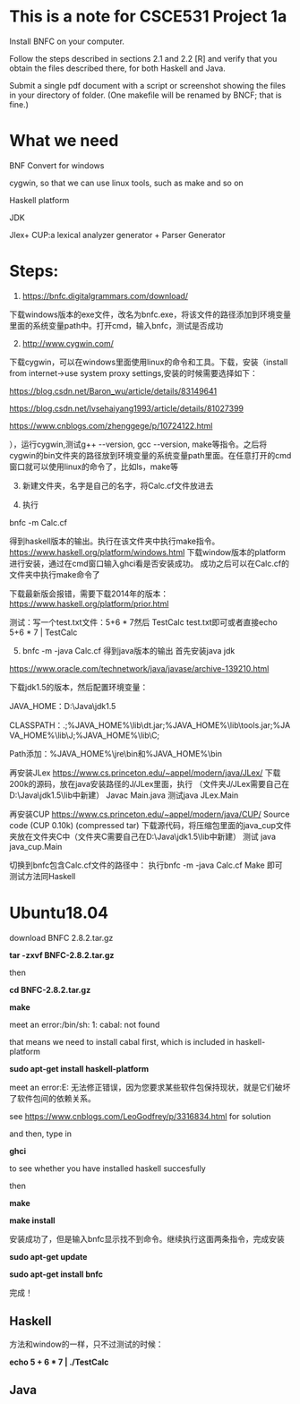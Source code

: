 # This is a note for CSCE531 Project 1a

Install BNFC on your computer. 

Follow the steps described in sections 2.1 and 2.2 [R] and verify that you obtain the files described there, for both Haskell and Java. 

Submit a single pdf document with a script or screenshot showing the files in your directory of folder. (One makefile will be renamed by BNCF; that is fine.)

# What we need
BNF Convert for windows

cygwin, so that we can use linux tools, such as make and so on

Haskell platform

JDK

Jlex+ CUP:a lexical analyzer generator + Parser Generator

# Steps:
1. https://bnfc.digitalgrammars.com/download/

下载windows版本的exe文件，改名为bnfc.exe，将该文件的路径添加到环境变量里面的系统变量path中。打开cmd，输入bnfc，测试是否成功

2. http://www.cygwin.com/

下载cygwin，可以在windows里面使用linux的命令和工具。下载，安装（install from internet->use system proxy settings,安装的时候需要选择如下：

https://blog.csdn.net/Baron_wu/article/details/83149641

https://blog.csdn.net/lvsehaiyang1993/article/details/81027399

https://www.cnblogs.com/zhenggege/p/10724122.html

），运行cygwin,测试g++ --version, gcc --version, make等指令。之后将cygwin的bin文件夹的路径放到环境变量的系统变量path里面。在任意打开的cmd窗口就可以使用linux的命令了，比如ls，make等

3. 新建文件夹，名字是自己的名字，将Calc.cf文件放进去

4. 执行

bnfc -m Calc.cf

得到haskell版本的输出。执行在该文件夹中执行make指令。
https://www.haskell.org/platform/windows.html
下载window版本的platform进行安装，通过在cmd窗口输入ghci看是否安装成功。
成功之后可以在Calc.cf的文件夹中执行make命令了

下载最新版会报错，需要下载2014年的版本：
https://www.haskell.org/platform/prior.html

测试：写一个test.txt文件：5+6 * 7然后
TestCalc test.txt即可或者直接echo 5+6 * 7 | TestCalc

5. bnfc -m -java Calc.cf
得到java版本的输出 
首先安装java jdk

https://www.oracle.com/technetwork/java/javase/archive-139210.html

下载jdk1.5的版本，然后配置环境变量：

JAVA_HOME：D:\Java\jdk1.5

CLASSPATH：.;%JAVA_HOME%\lib\dt.jar;%JAVA_HOME%\lib\tools.jar;%JAVA_HOME%\lib\J\;%JAVA_HOME%\lib\C\;

Path添加：%JAVA_HOME%\jre\bin和%JAVA_HOME%\bin

再安装JLex
https://www.cs.princeton.edu/~appel/modern/java/JLex/
下载200k的源码，放在java安装路径的J/JLex里面，执行
（文件夹J/JLex需要自己在D:\Java\jdk1.5\lib中新建）
Javac Main.java
测试java JLex.Main

再安装CUP
https://www.cs.princeton.edu/~appel/modern/java/CUP/
Source code (CUP 0.10k) (compressed tar)
下载源代码，将压缩包里面的java_cup文件夹放在文件夹C中（文件夹C需要自己在D:\Java\jdk1.5\lib中新建）
测试 java java_cup.Main

切换到bnfc包含Calc.cf文件的路径中：
执行bnfc -m -java Calc.cf
Make
即可
测试方法同Haskell

# Ubuntu18.04
download BNFC 2.8.2.tar.gz

<b>tar -zxvf BNFC-2.8.2.tar.gz</b> 

then

<b>cd BNFC-2.8.2.tar.gz</b>

<b>make</b>

meet an error:/bin/sh: 1: cabal: not found

that means we need to install cabal first, which is included in haskell-platform

<b>sudo apt-get install haskell-platform</b>

meet an error:E: 无法修正错误，因为您要求某些软件包保持现状，就是它们破坏了软件包间的依赖关系。

see https://www.cnblogs.com/LeoGodfrey/p/3316834.html for solution

and then, type in

<b>ghci</b>

to see whether you have installed haskell succesfully

then

<b>make</b>

<b>make install</b>

安装成功了，但是输入bnfc显示找不到命令。继续执行这面两条指令，完成安装

<b>sudo apt-get update</b>

<b>sudo apt-get install bnfc</b>

完成！

## Haskell
方法和window的一样，只不过测试的时候：

<b>echo 5 + 6 * 7 | ./TestCalc</b>

## Java
